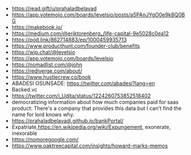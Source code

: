 - https://read.gift/u/prahaladbelavad
- https://app.votemojo.com/boards/levelsio/posts/a5PAnJYgO0e9k8Q0BG
- https://makebook.io/
- https://medium.com/@eriktorenberg_/life-capital-9e5028c0ea12
- https://pod.link/862714883/ep/1000459935713
- https://www.producthunt.com/founder-club/benefits
- https://wip.chat/@levelsio
- https://app.votemojo.com/boards/levelsio
- https://nomadlist.com/@john
- https://rediverge.com/about/
- https://www.hustlecrew.co/book
- ABADESI OSUNSADE: https://twitter.com/abadesi?lang=en
- Backed.vc
- https://twitter.com/i_Udita/status/1224260753852518402
- democratizing information about how much companies paid for saas product: There's a company that provides this data but I can't find the name for lord knows why.
- https://prahaladbelavadi.github.io/bankPortal/
- Expatriate,https://en.wikipedia.org/wiki/Expungement, exonerate, inexorable
- https://nomoregoogle.com/
- https://www.oaktreecapital.com/insights/howard-marks-memos
